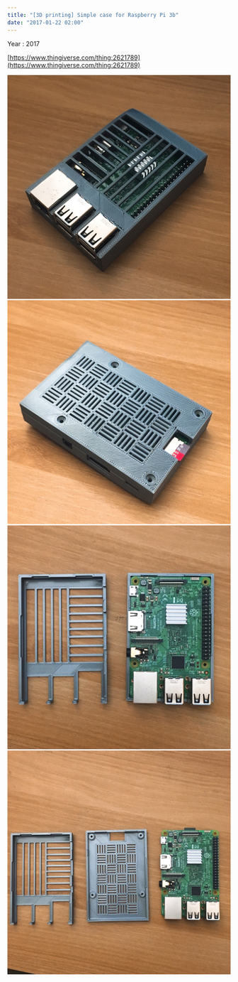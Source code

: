 ```yaml
---
title: "[3D printing] Simple case for Raspberry Pi 3b"
date: "2017-01-22 02:00"
---
```


Year : 2017

[https://www.thingiverse.com/thing:2621789](https://www.thingiverse.com/thing:2621789)

![](/photo/make/Simple_case_for_Raspberry_Pi_3b-1.jpg)
![](/photo/make/Simple_case_for_Raspberry_Pi_3b-2.jpg)
![](/photo/make/Simple_case_for_Raspberry_Pi_3b-3.jpg)
![](/photo/make/Simple_case_for_Raspberry_Pi_3b-4.jpg)
